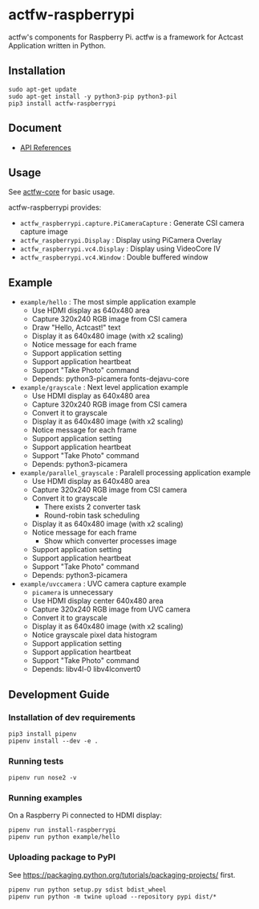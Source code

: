 # actfw-raspberrypi

actfw's components for Raspberry Pi.
actfw is a framework for Actcast Application written in Python.

## Installation

```console
sudo apt-get update
sudo apt-get install -y python3-pip python3-pil 
pip3 install actfw-raspberrypi
```

## Document

* [API References](https://idein.github.io/actfw-docs/latest/)

## Usage

See [actfw-core](https://github.com/Idein/actfw-core) for basic usage.

actfw-raspberrypi provides:

* `actfw_raspberrypi.capture.PiCameraCapture` : Generate CSI camera capture image
* `actfw_raspberrypi.Display` : Display using PiCamera Overlay
* `actfw_raspberrypi.vc4.Display` : Display using VideoCore IV
* `actfw_raspberrypi.vc4.Window` : Double buffered window

## Example

* `example/hello` : The most simple application example
  * Use HDMI display as 640x480 area
  * Capture 320x240 RGB image from CSI camera
  * Draw "Hello, Actcast!" text
  * Display it as 640x480 image (with x2 scaling)
  * Notice message for each frame
  * Support application setting
  * Support application heartbeat
  * Support "Take Photo" command
  * Depends: python3-picamera fonts-dejavu-core
* `example/grayscale` : Next level application example
  * Use HDMI display as 640x480 area
  * Capture 320x240 RGB image from CSI camera
  * Convert it to grayscale
  * Display it as 640x480 image (with x2 scaling)
  * Notice message for each frame
  * Support application setting
  * Support application heartbeat
  * Support "Take Photo" command
  * Depends: python3-picamera
* `example/parallel_grayscale` : Paralell processing application example
  * Use HDMI display as 640x480 area
  * Capture 320x240 RGB image from CSI camera
  * Convert it to grayscale
    * There exists 2 converter task
    * Round-robin task scheduling
  * Display it as 640x480 image (with x2 scaling)
  * Notice message for each frame
    * Show which converter processes image
  * Support application setting
  * Support application heartbeat
  * Support "Take Photo" command
  * Depends: python3-picamera
* `example/uvccamera` : UVC camera capture example
  * `picamera` is unnecessary
  * Use HDMI display center 640x480 area
  * Capture 320x240 RGB image from UVC camera
  * Convert it to grayscale
  * Display it as 640x480 image (with x2 scaling)
  * Notice grayscale pixel data histogram
  * Support application setting
  * Support application heartbeat
  * Support "Take Photo" command
  * Depends: libv4l-0 libv4lconvert0

## Development Guide

### Installation of dev requirements

```console
pip3 install pipenv
pipenv install --dev -e .
```

### Running tests

```console
pipenv run nose2 -v
```

### Running examples

On a Raspberry Pi connected to HDMI display:

```console
pipenv run install-raspberrypi
pipenv run python example/hello
```

### Uploading package to PyPI

See <https://packaging.python.org/tutorials/packaging-projects/> first.

```console
pipenv run python setup.py sdist bdist_wheel
pipenv run python -m twine upload --repository pypi dist/*
```
